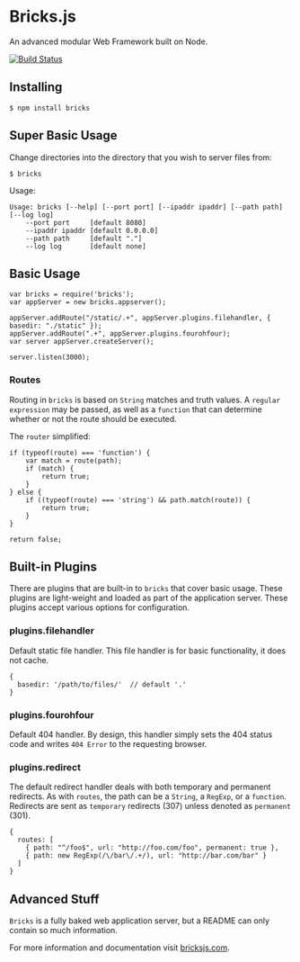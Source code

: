 # Bricks.js

An advanced modular Web Framework built on Node.

[![Build Status](https://secure.travis-ci.org/JerrySievert/bricks.png)](http://travis-ci.org/JerrySievert/bricks)

## Installing

    $ npm install bricks

## Super Basic Usage

Change directories into the directory that you wish to server files from:

    $ bricks

Usage:

    Usage: bricks [--help] [--port port] [--ipaddr ipaddr] [--path path] [--log log]
        --port port     [default 8080]
        --ipaddr ipaddr [default 0.0.0.0]
        --path path     [default "."]
        --log log       [default none]
    

## Basic Usage

    var bricks = require('bricks');
    var appServer = new bricks.appserver();
    
    appServer.addRoute("/static/.+", appServer.plugins.filehandler, { basedir: "./static" });
    appServer.addRoute(".+", appServer.plugins.fourohfour);
    var server appServer.createServer();
    
    server.listen(3000);

### Routes

Routing in `bricks` is based on `String` matches and truth values.  A `regular expression` may be passed, as well as a `function` that can determine whether or not the route should be executed.

The `router` simplified:

    if (typeof(route) === 'function') {
        var match = route(path);
        if (match) {
            return true;
        }
    } else {
        if ((typeof(route) === 'string') && path.match(route)) {
            return true;
        }
    }
    
    return false;

## Built-in Plugins

There are plugins that are built-in to `bricks` that cover basic usage.  These plugins are light-weight and loaded as part of the application server.  These plugins accept various options for configuration.

### plugins.filehandler

Default static file handler.  This file handler is for basic functionality, it does not cache.

    {
      basedir: '/path/to/files/'  // default '.'
    }

### plugins.fourohfour

Default 404 handler.  By design, this handler simply sets the 404 status code and writes `404 Error` to the requesting browser.

### plugins.redirect

The default redirect handler deals with both temporary and permanent redirects.  As with `routes`, the path can be a `String`, a `RegExp`, or a `function`.  Redirects are sent as `temporary` redirects (307) unless denoted as `permanent` (301).

    {
      routes: [
        { path: "^/foo$", url: "http://foo.com/foo", permanent: true },
        { path: new RegExp(/\/bar\/.+/), url: "http://bar.com/bar" }
      ]
    }


## Advanced Stuff

`Bricks` is a fully baked web application server, but a README can only contain so much information.

For more information and documentation visit [bricksjs.com](http://bricksjs.com/).